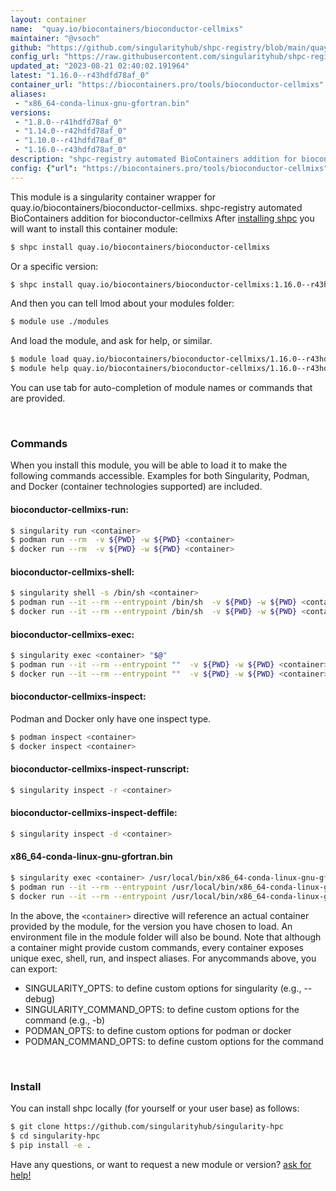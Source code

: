 ```yaml
---
layout: container
name:  "quay.io/biocontainers/bioconductor-cellmixs"
maintainer: "@vsoch"
github: "https://github.com/singularityhub/shpc-registry/blob/main/quay.io/biocontainers/bioconductor-cellmixs/container.yaml"
config_url: "https://raw.githubusercontent.com/singularityhub/shpc-registry/main/quay.io/biocontainers/bioconductor-cellmixs/container.yaml"
updated_at: "2023-08-21 02:40:02.191964"
latest: "1.16.0--r43hdfd78af_0"
container_url: "https://biocontainers.pro/tools/bioconductor-cellmixs"
aliases:
 - "x86_64-conda-linux-gnu-gfortran.bin"
versions:
 - "1.8.0--r41hdfd78af_0"
 - "1.14.0--r42hdfd78af_0"
 - "1.10.0--r41hdfd78af_0"
 - "1.16.0--r43hdfd78af_0"
description: "shpc-registry automated BioContainers addition for bioconductor-cellmixs"
config: {"url": "https://biocontainers.pro/tools/bioconductor-cellmixs", "maintainer": "@vsoch", "description": "shpc-registry automated BioContainers addition for bioconductor-cellmixs", "latest": {"1.16.0--r43hdfd78af_0": "sha256:77958c944587417fd93f8efb201bb53c08da3f25b05b3ecdc0617389d0f68acb"}, "tags": {"1.8.0--r41hdfd78af_0": "sha256:b8b39cbc552026a2ba902a10f94ab80b1831d78f861c4cce8dde9ef06e5c3b33", "1.14.0--r42hdfd78af_0": "sha256:6f987aaf0a0382ee040cf0e7b42f16a244db3a5106e00e7aef115f8593c03fde", "1.10.0--r41hdfd78af_0": "sha256:201c6683ad16559140f9abd858d9cb206a52297b1d7e04bb6115eef2f100ccc6", "1.16.0--r43hdfd78af_0": "sha256:77958c944587417fd93f8efb201bb53c08da3f25b05b3ecdc0617389d0f68acb"}, "docker": "quay.io/biocontainers/bioconductor-cellmixs", "aliases": {"x86_64-conda-linux-gnu-gfortran.bin": "/usr/local/bin/x86_64-conda-linux-gnu-gfortran.bin"}}
---
```


This module is a singularity container wrapper for quay.io/biocontainers/bioconductor-cellmixs.
shpc-registry automated BioContainers addition for bioconductor-cellmixs
After [installing shpc](#install) you will want to install this container module:


```bash
$ shpc install quay.io/biocontainers/bioconductor-cellmixs
```

Or a specific version:

```bash
$ shpc install quay.io/biocontainers/bioconductor-cellmixs:1.16.0--r43hdfd78af_0
```

And then you can tell lmod about your modules folder:

```bash
$ module use ./modules
```

And load the module, and ask for help, or similar.

```bash
$ module load quay.io/biocontainers/bioconductor-cellmixs/1.16.0--r43hdfd78af_0
$ module help quay.io/biocontainers/bioconductor-cellmixs/1.16.0--r43hdfd78af_0
```

You can use tab for auto-completion of module names or commands that are provided.

<br>

### Commands

When you install this module, you will be able to load it to make the following commands accessible.
Examples for both Singularity, Podman, and Docker (container technologies supported) are included.

#### bioconductor-cellmixs-run:

```bash
$ singularity run <container>
$ podman run --rm  -v ${PWD} -w ${PWD} <container>
$ docker run --rm  -v ${PWD} -w ${PWD} <container>
```

#### bioconductor-cellmixs-shell:

```bash
$ singularity shell -s /bin/sh <container>
$ podman run --it --rm --entrypoint /bin/sh  -v ${PWD} -w ${PWD} <container>
$ docker run --it --rm --entrypoint /bin/sh  -v ${PWD} -w ${PWD} <container>
```

#### bioconductor-cellmixs-exec:

```bash
$ singularity exec <container> "$@"
$ podman run --it --rm --entrypoint ""  -v ${PWD} -w ${PWD} <container> "$@"
$ docker run --it --rm --entrypoint ""  -v ${PWD} -w ${PWD} <container> "$@"
```

#### bioconductor-cellmixs-inspect:

Podman and Docker only have one inspect type.

```bash
$ podman inspect <container>
$ docker inspect <container>
```

#### bioconductor-cellmixs-inspect-runscript:

```bash
$ singularity inspect -r <container>
```

#### bioconductor-cellmixs-inspect-deffile:

```bash
$ singularity inspect -d <container>
```


#### x86_64-conda-linux-gnu-gfortran.bin

```bash
$ singularity exec <container> /usr/local/bin/x86_64-conda-linux-gnu-gfortran.bin
$ podman run --it --rm --entrypoint /usr/local/bin/x86_64-conda-linux-gnu-gfortran.bin   -v ${PWD} -w ${PWD} <container> -c " $@"
$ docker run --it --rm --entrypoint /usr/local/bin/x86_64-conda-linux-gnu-gfortran.bin   -v ${PWD} -w ${PWD} <container> -c " $@"
```



In the above, the `<container>` directive will reference an actual container provided
by the module, for the version you have chosen to load. An environment file in the
module folder will also be bound. Note that although a container
might provide custom commands, every container exposes unique exec, shell, run, and
inspect aliases. For anycommands above, you can export:

 - SINGULARITY_OPTS: to define custom options for singularity (e.g., --debug)
 - SINGULARITY_COMMAND_OPTS: to define custom options for the command (e.g., -b)
 - PODMAN_OPTS: to define custom options for podman or docker
 - PODMAN_COMMAND_OPTS: to define custom options for the command

<br>

### Install

You can install shpc locally (for yourself or your user base) as follows:

```bash
$ git clone https://github.com/singularityhub/singularity-hpc
$ cd singularity-hpc
$ pip install -e .
```

Have any questions, or want to request a new module or version? [ask for help!](https://github.com/singularityhub/singularity-hpc/issues)